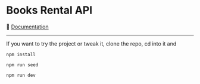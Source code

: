 # Books Rental API

🔗 [Documentation](https://documenter.getpostman.com/view/14119157/U16jMkpd "Books Rental API")

---

If you want to try the project or tweak it, clone the repo, cd into it and

`npm install`

`npm run seed`

`npm run dev`
